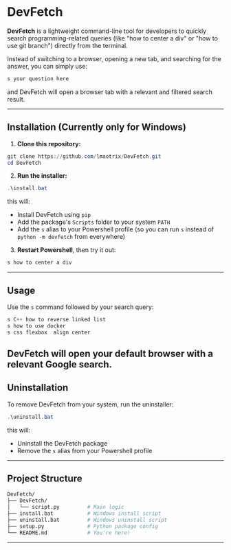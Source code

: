 # DevFetch

**DevFetch** is a lightweight command-line tool for developers to quickly search programming-related queries (like "how to center a div" or "how to use git branch") directly from the terminal.

Instead of switching to a browser, opening a new tab, and searching for the answer, you can simply use:

```powershell
s your question here
```
and DevFetch will open a browser tab with a relevant and filtered search result.

---

## Installation (Currently only for Windows)
1. **Clone this repository:**
```powershell
git clone https://github.com/lmaotrix/DevFetch.git
cd DevFetch
```
2. **Run the installer:**
```powershell
.\install.bat
```
this will:
- Install DevFetch using `pip`
- Add the package's `Scripts` folder to your system `PATH`
- Add the `s` alias to your Powershell profile (so you can run `s` instead of `python -m devfetch` from everywhere)
3. **Restart Powershell**, then try it out:
```powershell
s how to center a div
```
---
## Usage
Use the `s` command followed by your search query:
```powershell
s C++ how to reverse linked list
s how to use docker
s css flexbox  align center
```
DevFetch will open your default browser with a relevant Google search.
---

## Uninstallation
To remove DevFetch from your system, run the uninstaller:
```powershell
.\uninstall.bat
```
this will:
- Uninstall the DevFetch package
- Remove the `s` alias from your Powershell profile
---
## Project Structure
```bash
DevFetch/
├── DevFetch/
│   └── script.py         # Main logic
├── install.bat           # Windows install script
├── uninstall.bat         # Windows uninstall script
├── setup.py              # Python package config
└── README.md             # You're here!
```
---
